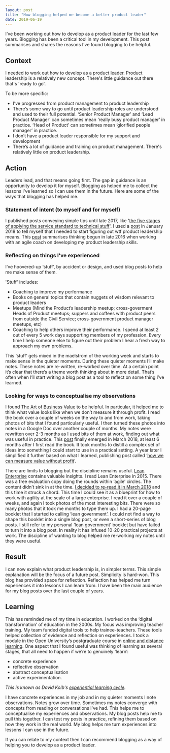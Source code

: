 ```yaml
---
layout: post
title: "How blogging helped me become a better product leader"
date: 2019-06-19
---
```



I’ve been working out how to develop as a product leader for the last few years. Blogging has been a critical tool in my development. This post summarises and shares the reasons I’ve found blogging to be helpful. 

## Context

I needed to work out how to develop as a product leader. Product  leadership is a relatively new concept. There's little guidance out there that's 'ready to go'. 

To be more specific:

- I’ve progressed from product management to product leadership
- There’s some way to go  until product leadership roles are understood and used to their full  potential. ‘Senior Product  Manager’ and ‘Lead Product Manager’ can sometimes mean ‘really busy  product manager’ in practice. ‘Head of Product’ can sometimes  mean ‘glorified people manager’ in practice. 
- I don’t have a product leader responsible for my support and  development
- There’s a lot of guidance and training on product  management. There's relatively little on product leadership.

## Action 

Leaders lead, and that means going first. The gap in guidance is an opportunity to develop it for myself. Blogging as helped me to collect the lessons I've learned so I can use them in the future.  Here are some of the ways that blogging has helped me.  

### Statement of intent (to myself and for myself)

 I published posts conveying simple tips until late 2017, like '[the five stages of applying the service standard to technical stuff](https://scottcolfer.com/2017/04/26/user-centred-technical-products.html)'. I used a [post](https://scottcolfer.com/2018/01/12/leadership.html) in January 2018 to tell myself that I needed to start figuring out wtf product leadership means. This [post](https://scottcolfer.com/2018/01/12/leadership.html) summarises thinking begun in late 2016 when working with an agile coach on developing my product  leadership skills. 

### Reflecting on things I've experienced

I’ve  hoovered-up ‘stuff’, by accident or design, and used blog posts to  help me make sense of them.  

'Stuff' includes:

- Coaching to improve my performance
- Books on general topics that contain nuggets of wisdom relevant to product leaders
- Meetups (Mind the Product’s leadership meetup; cross-goverment  Heads of Product meetups; suppers and coffees with product peers from  outside the Civil Service; cross-government product manager meetups,  etc)
- Coaching to help others improve their performance. I spend at  least 2 out of every 5 work days supporting members of my profession.  Every time I help someone else to figure out their  problem I hear a fresh way to approach my own problems.

This ‘stuff’ gets mixed in the maelstrom of the working week and  starts to make sense in the quieter moments. During these quieter  moments I’ll make notes. These notes are re-written,  re-worked over time. At a certain point it’s clear that there’s a theme worth  thinking about in more detail. That’s often when I’ll start writing a  blog post as a tool to reflect on some thing I’ve learned. 

### Looking for ways to conceptualise my observations

 I found [The Art of Business Value](https://www.amazon.co.uk/Art-Business-Value-Mark-Schwartz/dp/1942788045) to be helpful. In particular, it helped me to think what value looks like when we don’t measure it through  profit. I read the book over a couple of weeks on the way to and from  work, taking photos of bits that I found particularly useful. I then  turned these photos into notes in a Google Doc over another couple of  months. My notes were rewritten over 2-3 months as I used bits of them at work, finding  out what was useful in practice. This [post](https://scottcolfer.com/2018/03/02/value-context.html)  finally emerged in March 2018, at least 6 months after I first read the  book. It took months to distill a complex set of ideas into something I could start to use in a  practical setting. A year later I simplified it further based on what I learned,  publishing post called ‘[how we can measure value without profit](https://scottcolfer.com/2019/03/19/value-without-profit.html)’.
 
There are limits to blogging but the discipline remains useful. [Lean Enterprise](https://www.amazon.co.uk/Lean-Enterprise-Performance-Organizations-Innovate/dp/1449368425) contains valuable insights.  I read Lean Enterprise in 2015.  There was a free evaluation copy doing the rounds within ‘agile’ circles. The content didn’t sink in at the time.  [I decided to re-read it in March 2018](https://twitter.com/scottcolfer/status/973112388827348993)  and this time it struck a chord. This time I could see it as a  blueprint for how to work with agility at the scale of a large  enterprise. I read it over a couple of weeks, and again I took  photos of the most interesting bits. There were so  many photos that it took me months to type them up. I had a 20-page booklet that I started to calling ‘lean  government’. I could not find a way to shape this booklet into a  single blog post, or even a short-series of blog posts. I still refer to my personal  ‘lean  government’ booklet but have failed to turn it into a blog post. In reality  it has infused 10-20 practical projects at work.  The discipline of wanting to blog helped me re-working my notes until they were useful.  

## Result

I can now explain what product leadership is, in simpler terms. This simple explanation will be the focus of a future post. Simplicity is hard-won. This blog has provided space for reflection. Reflection has helped me turn experiences it into lessons I can learn from. I have been the main audience for my blog posts over the last couple of years.

## Learning

This has reminded me of my time in education. I worked on the ‘digital  transformation’ of education in the 2000s. My focus was improving teacher training. My team funded  digital tools to help trainee-teachers. These tools helped collection of evidence and reflection on experiences. I took a module in  the Open University’s postgraduate course in [online and distance learning](http://www.open.ac.uk/postgraduate/qualifications/d36).  One aspect that I found useful was thinking of learning as several stages, that all need to happen if we’re to genuinely  ‘learn’:

- concrete experience
- reflective observation
- abstract conceptualisation
- active experimentation.

_This is known as David Kolb's [experiential learning cycle](https://www2.le.ac.uk/departments/doctoralcollege/training/eresources/teaching/theories/kolb)._

I have concrete experiences in my job and in my quieter moments I note observations. Notes grow over time. Sometimes my notes converge with concepts from reading or conversations I've had. This helps me to conceptualise my experiences and observations. My blog posts help me to pull this together. I can test my posts in practice, refining them based on how they work in the real world. My blog helps me turn experiences into lessons I can use in the future.

If you can relate to my context then I can recommend blogging as a way of helping you to develop as a product leader. 

